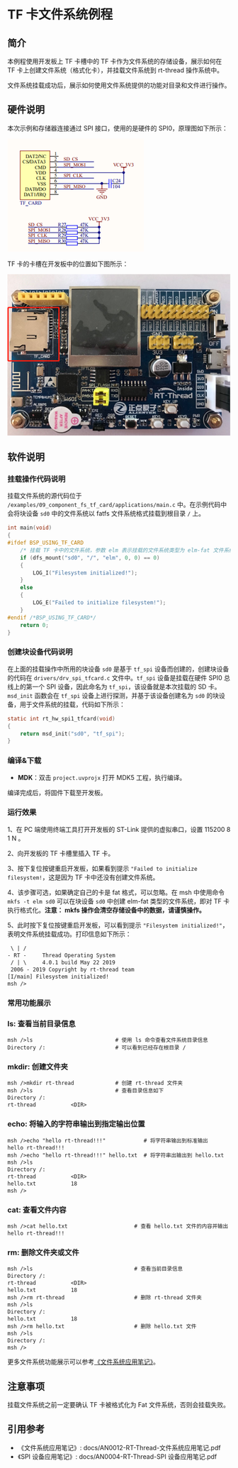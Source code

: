 # TF 卡文件系统例程

## 简介

本例程使用开发板上 TF 卡槽中的 TF 卡作为文件系统的存储设备，展示如何在 TF 卡上创建文件系统（格式化卡），并挂载文件系统到 rt-thread 操作系统中。

文件系统挂载成功后，展示如何使用文件系统提供的功能对目录和文件进行操作。

## 硬件说明

本次示例和存储器连接通过 SPI 接口，使用的是硬件的 SPI0，原理图如下所示：

![TF 卡原理图](../../docs/figures/09_component_fs_tf_card/tf_card_sch1.png)

TF 卡的卡槽在开发板中的位置如下图所示：

![TF 卡位置](../../docs/figures/09_component_fs_tf_card/tf_card.png)

## 软件说明

### 挂载操作代码说明

挂载文件系统的源代码位于 `/examples/09_component_fs_tf_card/applications/main.c` 中。在示例代码中会将块设备 `sd0` 中的文件系统以 fatfs 文件系统格式挂载到根目录 `/` 上。


```c
int main(void)
{
#ifdef BSP_USING_TF_CARD
    /* 挂载 TF 卡中的文件系统，参数 elm 表示挂载的文件系统类型为 elm-fat 文件系统*/
    if (dfs_mount("sd0", "/", "elm", 0, 0) == 0)
    {
        LOG_I("Filesystem initialized!");
    }
    else
    {
        LOG_E("Failed to initialize filesystem!");
    }
#endif /*BSP_USING_TF_CARD*/
    return 0;
}
```

### 创建块设备代码说明

在上面的挂载操作中所用的块设备 `sd0` 是基于 `tf_spi` 设备而创建的，创建块设备的代码在 `drivers/drv_spi_tfcard.c` 文件中。`tf_spi` 设备是挂载在硬件 SPI0 总线上的第一个 SPI 设备，因此命名为 `tf_spi`，该设备就是本次挂载的 SD 卡。`msd_init` 函数会在 `tf_spi` 设备上进行探测，并基于该设备创建名为 `sd0` 的块设备，用于文件系统的挂载，代码如下所示：

```c
static int rt_hw_spi1_tfcard(void)
{
    return msd_init("sd0", "tf_spi");
}
```

### 编译&下载

- **MDK**：双击 `project.uvprojx` 打开 MDK5 工程，执行编译。

编译完成后，将固件下载至开发板。

### 运行效果

1、在 PC 端使用终端工具打开开发板的 ST-Link 提供的虚拟串口，设置 115200 8 1 N 。

2、向开发板的 TF 卡槽里插入 TF 卡。

3、按下复位按键重启开发板，如果看到提示 `"Failed to initialize filesystem!`，这是因为 TF 卡中还没有创建文件系统。

4、该步骤可选，如果确定自己的卡是 fat 格式，可以忽略。在 msh 中使用命令 `mkfs -t elm sd0` 可以在块设备 `sd0` 中创建 elm-fat 类型的文件系统，即对 TF 卡执行格式化。**注意： mkfs 操作会清空存储设备中的数据，请谨慎操作。**

5、此时按下复位按键重启开发板，可以看到提示 `"Filesystem initialized!"`，表明文件系统挂载成功。打印信息如下所示：

```shell
 \ | /
- RT -     Thread Operating System
 / | \     4.0.1 build May 22 2019
 2006 - 2019 Copyright by rt-thread team
[I/main] Filesystem initialized!
msh />
```

### 常用功能展示

### ls: 查看当前目录信息

```shell
msh />ls                          # 使用 ls 命令查看文件系统目录信息              
Directory /:                      # 可以看到已经存在根目录 /
```

### mkdir: 创建文件夹

```shell
msh />mkdir rt-thread             # 创建 rt-thread 文件夹
msh />ls                          # 查看目录信息如下
Directory /:
rt-thread           <DIR>
```

### echo: 将输入的字符串输出到指定输出位置

```shell
msh />echo "hello rt-thread!!!"            # 将字符串输出到标准输出
hello rt-thread!!!
msh />echo "hello rt-thread!!!" hello.txt  # 将字符串出输出到 hello.txt 
msh />ls
Directory /:
rt-thread           <DIR>                    
hello.txt           18                       
msh />
```

### cat: 查看文件内容

```shell
msh />cat hello.txt                     # 查看 hello.txt 文件的内容并输出
hello rt-thread!!!
```

### rm: 删除文件夹或文件

```shell
msh />ls                                # 查看当前目录信息
Directory /:
rt-thread           <DIR>                    
hello.txt           18                       
msh />rm rt-thread                      # 删除 rt-thread 文件夹
msh />ls
Directory /:
hello.txt           18                       
msh />rm hello.txt                      # 删除 hello.txt 文件
msh />ls
Directory /:
msh />
```

更多文件系统功能展示可以参考[《文件系统应用笔记》](https://www.rt-thread.org/document/site/rtthread-application-note/components/dfs/AN0012-RT-Thread-文件系统应用笔记/)。

## 注意事项

挂载文件系统之前一定要确认 TF 卡被格式化为 Fat 文件系统，否则会挂载失败。

## 引用参考

- 《文件系统应用笔记》: docs/AN0012-RT-Thread-文件系统应用笔记.pdf
- 《SPI 设备应用笔记》: docs/AN0004-RT-Thread-SPI 设备应用笔记.pdf


